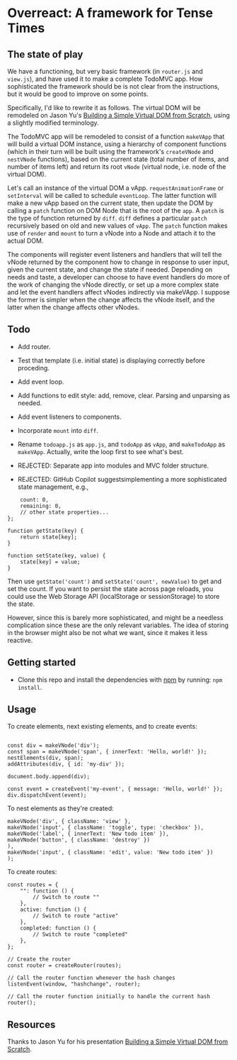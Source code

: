 # Overreact: A framework for Tense Times

## The state of play

We have a functioning, but very basic framework (in `router.js` and `view.js`), and have used it to make a complete TodoMVC app. How sophisticated the framework should be is not clear from the instructions, but it would be good to improve on some points.

Specifically, I'd like to rewrite it as follows. The virtual DOM will be remodeled on Jason Yu's [Building a Simple Virtual DOM from Scratch](https://www.youtube.com/watch?v=85gJMUEcnkc), using a slightly modified terminology.

The TodoMVC app will be remodeled to consist of a function `makeVApp` that will build a virtual DOM instance, using a hierarchy of component functions (which in their turn will be built using the framework's `createVNode` and `nestVNode` functions), based on the current state (total number of items, and number of items left) and return its root `vNode` (virtual node, i.e. node of the virtual DOM).

Let's call an instance of the virtual DOM a vApp. `requestAnimationFrame` or `setInterval` will be called to schedule `eventLoop`. The latter function will make a new vApp based on the current state, then update the DOM by calling a `patch` function on DOM Node that is the root of the `app`. A `patch` is the type of function returned by `diff`. `diff` defines a particular `patch` recursively based on old and new values of `vApp`. The `patch` function makes use of `render` and `mount` to turn a vNode into a Node and attach it to the actual DOM.

The components will register event listeners and handlers that will tell the vNode returned by the component how to change in response to user input, given the current state, and change the state if needed. Depending on needs and taste, a developer can choose to have event handlers do more of the work of changing the vNode directly, or set up a more complex state and let the event handlers affect vNodes indirectly via makeVApp. I suppose the former is simpler when the change affects the vNode itself, and the latter when the change affects other vNodes.

## Todo

- Add router.

- Test that template (i.e. initial state) is displaying correctly before proceding.

- Add event loop.

- Add functions to edit style: add, remove, clear. Parsing and unparsing as needed.

- Add event listeners to components.

- Incorporate `mount` into `diff`.

- Rename `todoapp.js` as `app.js`, and `todoApp` as `vApp`, and `makeTodoApp` as `makeVApp`. Actually, write the loop first to see what's best.

- REJECTED: Separate app into modules and MVC folder structure.

- REJECTED: GitHub Copilot suggestsimplementing a more sophisticated state management, e.g.,

```let state = {
    count: 0,
    remaining: 0,
    // other state properties...
};

function getState(key) {
    return state[key];
}

function setState(key, value) {
    state[key] = value;
}
```

Then use `getState('count')` and `setState('count', newValue)` to get and set the count. If you want to persist the state across page reloads, you could use the Web Storage API (localStorage or sessionStorage) to store the state.

However, since this is barely more sophisticated, and might be a needless complication since these are the only relevant variables. The idea of storing in the browser might also be not what we want, since it makes it less reactive.

## Getting started

- Clone this repo and install the dependencies with [npm](https://npmjs.com) by running: `npm install`.

## Usage

To create elements, next existing elements, and to create events:

```import { makeVNode, createEvent, nestElements, addAttributes } from "./view.js";

const div = makeVNode('div');
const span = makeVNode('span', { innerText: 'Hello, world!' });
nestElements(div, span);
addAttributes(div, { id: 'my-div' });

document.body.append(div);

const event = createEvent('my-event', { message: 'Hello, world!' });
div.dispatchEvent(event);
```

To nest elements as they're created:

```const listItem = makeVNode('li', {},
makeVNode('div', { className: 'view' },
makeVNode('input', { className: 'toggle', type: 'checkbox' }),
makeVNode('label', { innerText: 'New todo item' }),
makeVNode('button', { className: 'destroy' })
),
makeVNode('input', { className: 'edit', value: 'New todo item' })
);
```

To create routes:

```// Define routes
const routes = {
	"": function () {
		// Switch to route ""
	},
	active: function () {
		// Switch to route "active"
	},
	completed: function () {
		// Switch to route "completed"
	},
};

// Create the router
const router = createRouter(routes);

// Call the router function whenever the hash changes
listenEvent(window, "hashchange", router);

// Call the router function initially to handle the current hash
router();
```

## Resources

Thanks to Jason Yu for his presentation [Building a Simple Virtual DOM from Scratch](https://www.youtube.com/watch?v=85gJMUEcnkc).

